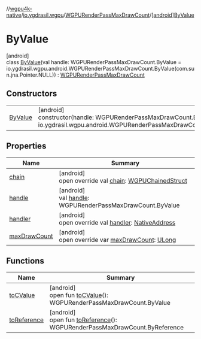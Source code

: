 //[wgpu4k-native](../../../../index.md)/[io.ygdrasil.wgpu](../../index.md)/[WGPURenderPassMaxDrawCount](../index.md)/[[android]ByValue](index.md)

# ByValue

[android]\
class [ByValue](index.md)(val handle: WGPURenderPassMaxDrawCount.ByValue = io.ygdrasil.wgpu.android.WGPURenderPassMaxDrawCount.ByValue(com.sun.jna.Pointer.NULL)) : [WGPURenderPassMaxDrawCount](../index.md)

## Constructors

| | |
|---|---|
| [ByValue](-by-value.md) | [android]<br>constructor(handle: WGPURenderPassMaxDrawCount.ByValue = io.ygdrasil.wgpu.android.WGPURenderPassMaxDrawCount.ByValue(com.sun.jna.Pointer.NULL)) |

## Properties

| Name | Summary |
|---|---|
| [chain](chain.md) | [android]<br>open override val [chain](chain.md): [WGPUChainedStruct](../../-w-g-p-u-chained-struct/index.md) |
| [handle](handle.md) | [android]<br>val [handle](handle.md): WGPURenderPassMaxDrawCount.ByValue |
| [handler](handler.md) | [android]<br>open override val [handler](handler.md): [NativeAddress](../../../ffi/-native-address/index.md) |
| [maxDrawCount](max-draw-count.md) | [android]<br>open override var [maxDrawCount](max-draw-count.md): [ULong](https://kotlinlang.org/api/core/kotlin-stdlib/kotlin/-u-long/index.html) |

## Functions

| Name | Summary |
|---|---|
| [toCValue](../[android]to-c-value.md) | [android]<br>open fun [toCValue](../[android]to-c-value.md)(): WGPURenderPassMaxDrawCount.ByValue |
| [toReference](../to-reference.md) | [android]<br>open fun [toReference](../to-reference.md)(): WGPURenderPassMaxDrawCount.ByReference |